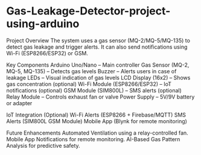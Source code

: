 # Gas-Leakage-Detector-project-using-arduino
Project Overview
The system uses a gas sensor (MQ-2/MQ-5/MQ-135) to detect gas leakage and trigger alerts. It can also send notifications using Wi-Fi (ESP8266/ESP32) or GSM.

Key Components
Arduino Uno/Nano – Main controller
Gas Sensor (MQ-2, MQ-5, MQ-135) – Detects gas levels
Buzzer – Alerts users in case of leakage
LEDs – Visual indication of gas levels
LCD Display (16x2) – Shows gas concentration (optional)
Wi-Fi Module (ESP8266/ESP32) – IoT notifications (optional)
GSM Module (SIM800L) – SMS alerts (optional)
Relay Module – Controls exhaust fan or valve
Power Supply – 5V/9V battery or adapter


IoT Integration (Optional)
Wi-Fi Alerts (ESP8266 + Firebase/MQTT)
SMS Alerts (SIM800L GSM Module)
Mobile App (Blynk for remote monitoring)


Future Enhancements
Automated Ventilation using a relay-controlled fan.
Mobile App Notifications for remote monitoring.
AI-Based Gas Pattern Analysis for predictive safety.
